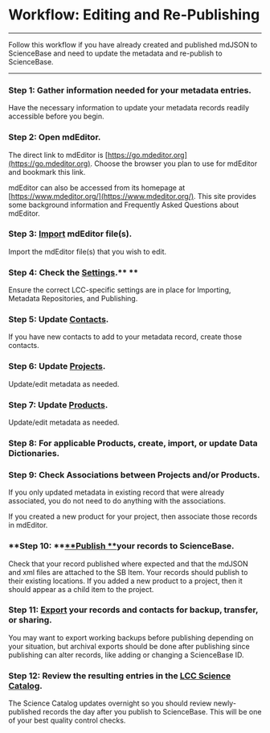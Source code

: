 # Workflow: Editing and Re-Publishing

---

Follow this workflow if you have already created and published mdJSON to ScienceBase and need to update the metadata and re-publish to ScienceBase.

---

### **Step 1: Gather information needed for your metadata entries.**

Have the necessary information to update your metadata records readily accessible before you begin.

### Step 2: Open mdEditor.

The direct link to mdEditor is [https://go.mdeditor.org](https://go.mdeditor.org). Choose the browser you plan to use for mdEditor and bookmark this link.

mdEditor can also be accessed from its homepage at [https://www.mdeditor.org/](https://www.mdeditor.org/). This site provides some background information and Frequently Asked Questions about mdEditor.

### **Step 3: **[**Import**](/data-management/import/mdjson.md)** mdEditor file\(s\).**

Import the mdEditor file\(s\) that you wish to edit.

### Step 4: Check the [**Settings**](/settings.md).** **

Ensure the correct LCC-specific settings are in place for Importing, Metadata Repositories, and Publishing.

### **Step 5: Update **[**Contacts**](/contacts.md)**.**

If you have new contacts to add to your metadata record, create those contacts.

### **Step 6: Update **[**Projects**](/project-entry-guidance.md)**.**

Update/edit metadata as needed.

### **Step 7: Update **[**Products**](/product-entry-guidance.md)**.**

Update/edit metadata as needed.

### Step 8: For applicable Products, create, import, or update Data Dictionaries.

### Step 9: Check **Associations between Projects and/or Products.**

If you only updated metadata in existing record that were already associated, you do not need to do anything with the associations.

If you created a new product for your project, then associate those records in mdEditor.

### **Step 10: **[**Publish **](/publish.md)**your records to ScienceBase.**

Check that your record published where expected and that the mdJSON and xml files are attached to the SB Item. Your records should publish to their existing locations. If you added a new product to a project, then it should appear as a child item to the project.

### **Step 11: **[**Export**](/data-management.md)** your records and contacts for backup, transfer, or sharing.**

You may want to export working backups before publishing depending on your situation, but archival exports should be done after publishing since publishing can alter records, like adding or changing a ScienceBase ID.

### Step 12: Review the resulting entries in the [LCC Science Catalog](https://lccnetwork.org/catalog).

The Science Catalog updates overnight so you should review newly-published records the day after you publish to ScienceBase. This will be one of your best quality control checks.

